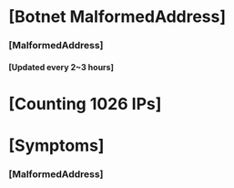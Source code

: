 # [Botnet MalformedAddress]
### [MalformedAddress]
#### [Updated every 2~3 hours]

# [Counting 1026 IPs]

# [Symptoms] 
###   [MalformedAddress]
